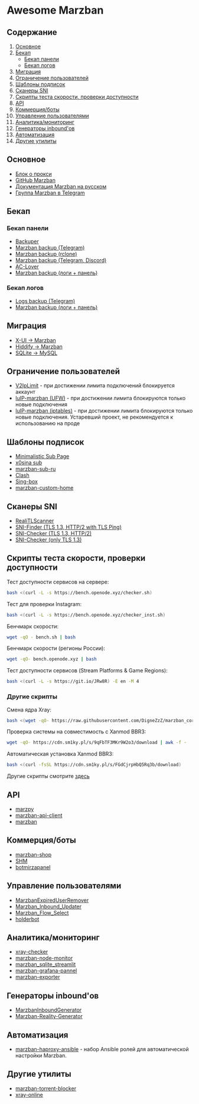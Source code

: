 
# Awesome Marzban

## Содержание
1. [Основное](#Основное)
2. [Бекап](#Бекап)
   - [Бекап панели](#Бекап-панели)
   - [Бекап логов](#Бекап-логов)
3. [Миграция](#Миграция)
4. [Ограничение пользователей](#Ограничение-пользователей)
5. [Шаблоны подписок](#Шаблоны-подписок)
6. [Сканеры SNI](#Сканеры-SNI)
7. [Скрипты теста скорости, проверки доступности](#Скрипты-теста-скорости-проверки-доступности)
8. [API](#API)
9. [Коммерция/боты](#Коммерцияботы)
10. [Управление пользователями](#Управление-пользователями)
11. [Аналитика/мониторинг](#Аналитикамониторинг)
12. [Генераторы inbound'ов](#Генераторы-inboundов)
13. [Автоматизация](#Автоматизация)
14. [Другие утилиты](#Другие-утилиты)

## Основное
- [Блок о прокси](https://marzban.dev/)
- [GitHub Marzban](https://github.com/Gozargah/Marzban)
- [Документация Marzban на русском](https://marzban-docs.sm1ky.com)
- [Группа Marzban в Telegram](https://t.me/gozargah_marzban)

## Бекап
### Бекап панели
- [Backuper](https://github.com/erfjab/Backuper)
- [Marzban backup (Telegram)](https://github.com/jomertix/marzban-tools/tree/master/backup/marzban)
- [Marzban backup (rclone)](https://github.com/ElitraProject/marzban-backup)
- [Marzban backup (Telegram, Discord)](https://github.com/M03ED/Marzban_Backup)
- [AC-Lover](https://github.com/AC-Lover/backup)
- [Marzban backup (логи + панель)](https://github.com/terbyn/Marzban_logs_backupTG)

### Бекап логов
- [Logs backup (Telegram)](https://github.com/jomertix/marzban-tools/tree/master/backup/logs)
- [Marzban backup (логи + панель)](https://github.com/terbyn/Marzban_logs_backupTG)

## Миграция
- [X-UI -> Marzban](https://github.com/ItsAML/X-Ui-to-Marzban)
- [Hiddify -> Marzban](https://github.com/ItsAML/Hiddify-To-Marzban)
- [SQLite -> MySQL](https://github.com/mobinalipour/marzban-to-mysql)

## Ограничение пользователей
- [V2IpLimit](https://github.com/houshmand-2005/V2IpLimit) - при достижении лимита подключений блокируется аккаунт
- [luIP-marzban (UFW)](https://github.com/sm1ky/luIP-marzban) - при достижении лимита блокируются только новые подключения
- [luIP-marzban (iptables)](https://github.com/mmdzov/luIP-marzban) - при достижении лимита блокируются только новые подключения. Устаревший проект, не рекомендуется к использованию на проде

## Шаблоны подписок
- [Minimalistic Sub Page](https://github.com/jomertix/marzban-tools/tree/master/subscription)
- [x0sina sub](https://github.com/x0sina/marzban-sub)
- [marzban-sub-ru](https://github.com/DigneZzZ/marzban-sub-ru)
- [Clash](https://github.com/mahanmi/iran-clash-example)
- [Sing-box](https://github.com/oXIIIo/marzban-template)
- [marzban-custom-home](https://github.com/LibernetDigital/marzban-custom-home)

## Сканеры SNI
- [RealiTLScanner](https://github.com/XTLS/RealiTLScanner)
- [SNI-Finder (TLS 1.3, HTTP/2 with TLS Ping)](https://github.com/v-kamerdinerov/SNI-Finder)
- [SNI-Checker (TLS 1.3, HTTP/2)](https://github.com/jomertix/SNI-Checker)
- [SNI-Checker (only TLS 1.3)](https://github.com/ElitraProject/SNI-Checker)

## Скрипты теста скорости, проверки доступности
Тест доступности сервисов на сервере:
```bash
bash <(curl -L -s https://bench.openode.xyz/checker.sh)
```
Тест для проверки Instagram:
```bash
bash <(curl -L -s https://bench.openode.xyz/checker_inst.sh)
```
Бенчмарк скорости:
```bash
wget -qO - bench.sh | bash
```
Бенчмарк скорости (регионы России):
```bash
wget -qO- bench.openode.xyz | bash
```
Тест доступности сервисов (Stream Platforms & Game Regions):
```bash
bash <(curl -L -s https://git.io/JRw8R) -E en -M 4
```

### Другие скрипты
Смена ядра Xray:
```bash
bash <(wget -qO- https://raw.githubusercontent.com/DigneZzZ/marzban_core_change/main/core.sh)
```
Проверка системы на совместимость с Xanmod BBR3:
```bash
wget -qO- https://cdn.sm1ky.pl/s/9qFbTF3MKr9W2o3/download | awk -f -
```
Автоматическая установка Xanmod BBR3:
```bash
bash <(curl -fsSL https://cdn.sm1ky.pl/s/FGdCjrpHbQ5Rq3b/download)
```

Другие скрипты смотрите [здесь](https://github.com/Gozargah/Marzban-scripts/)

## API
- [marzpy](https://github.com/mewhrzad/marzpy)
- [marzban-api-client](https://github.com/oXIIIo/marzban-api-client)
- [marzban](https://github.com/sm1ky/marzban_api)

## Коммерция/боты
- [marzban-shop](https://github.com/gunsh1p/marzban-shop)
- [SHM](https://github.com/danuk/shm)
- [botmirzapanel](https://github.com/mahdiMGF2/botmirzapanel)

## Управление пользователями
- [MarzbanExpiredUserRemover](https://github.com/ItsAML/MarzbanExpiredUserRemover)
- [Marzban_Inbound_Updater](https://github.com/M03ED/Marzban_Inbound_Updater)
- [Marzban_Flow_Select](https://github.com/M03ED/Marzban_Flow_Select)
- [holderbot](https://github.com/erfjab/holderbot)

## Аналитика/мониторинг
- [xray-checker](https://github.com/kutovoys/xray-checker)
- [marzban-node-monitor](https://github.com/sm1ky/marzban-node-monitor)
- [marzban_sqlite_streamlit](https://github.com/lifeindarkside/marzban_sqlite_streamlit)
- [marzban-grafana-pannel](https://github.com/lifeindarkside/marzban-grafana-pannel)
- [marzban-exporter](https://github.com/kutovoys/marzban-exporter)

## Генераторы inbound'ов
- [MarzbanInboundGenerator](https://azavaxhuman.github.io/MarzbanInboundGenerator)
- [Marzban-Reality-Generator](https://azavaxhuman.github.io/Marzban-Reality-Generator)

## Автоматизация
- [marzban-haproxy-ansible](https://github.com/v-kamerdinerov/marzban-haproxy-ansible) - набор Ansible ролей для автоматической настройки Marzban.

## Другие утилиты
- [marzban-torrent-blocker](https://github.com/kutovoys/marzban-torrent-blocker)
- [xray-online](https://mmmray.github.io/xray-online)
